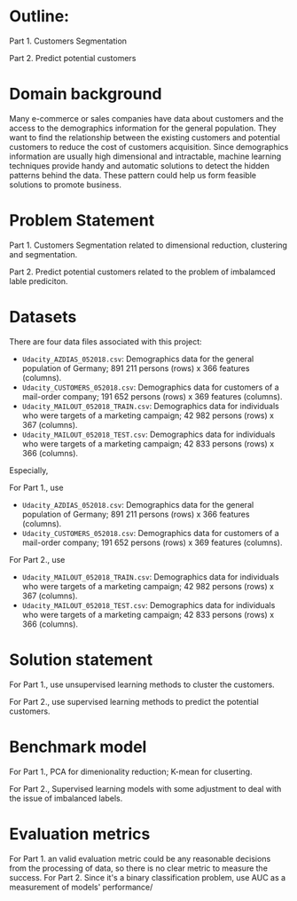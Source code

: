 # Outline:

Part 1. Customers Segmentation

Part 2. Predict potential customers

# Domain background

Many e-commerce or sales companies have data about customers and the access to the demographics information for the general population. 
They want to find the relationship between the existing customers and potential customers to reduce the cost of customers acquisition.
Since demographics information are usually high dimensional and intractable, machine learning techniques provide handy and automatic solutions 
to detect the hidden patterns behind the data. These pattern could help us form feasible solutions to promote business. 

# Problem Statement

Part 1. Customers Segmentation related to dimensional reduction, clustering and segmentation.

Part 2. Predict potential customers related to the problem of imbalamced lable prediciton.

# Datasets

There are four data files associated with this project:

- `Udacity_AZDIAS_052018.csv`: Demographics data for the general population of Germany; 891 211 persons (rows) x 366 features (columns).
- `Udacity_CUSTOMERS_052018.csv`: Demographics data for customers of a mail-order company; 191 652 persons (rows) x 369 features (columns).
- `Udacity_MAILOUT_052018_TRAIN.csv`: Demographics data for individuals who were targets of a marketing campaign; 42 982 persons (rows) x 367 (columns).
- `Udacity_MAILOUT_052018_TEST.csv`: Demographics data for individuals who were targets of a marketing campaign; 42 833 persons (rows) x 366 (columns).

Especially,

For Part 1., use
- `Udacity_AZDIAS_052018.csv`: Demographics data for the general population of Germany; 891 211 persons (rows) x 366 features (columns).
- `Udacity_CUSTOMERS_052018.csv`: Demographics data for customers of a mail-order company; 191 652 persons (rows) x 369 features (columns).

For Part 2., use
- `Udacity_MAILOUT_052018_TRAIN.csv`: Demographics data for individuals who were targets of a marketing campaign; 42 982 persons (rows) x 367 (columns).
- `Udacity_MAILOUT_052018_TEST.csv`: Demographics data for individuals who were targets of a marketing campaign; 42 833 persons (rows) x 366 (columns).

# Solution statement

For Part 1., use unsupervised learning methods to cluster the customers.

For Part 2., use supervised learning methods to predict the potential customers.

# Benchmark model

For Part 1., PCA for dimenionality reduction; K-mean for cluserting.

For Part 2., Supervised learning models with some adjustment to deal with the issue of imbalanced labels.

# Evaluation metrics

For Part 1. an valid evaluation metric could be any reasonable decisions from the processing of data, so there is no clear metric to measure the success.
For Part 2. Since it's a binary classification problem, use AUC as a measurement of models' performance/
